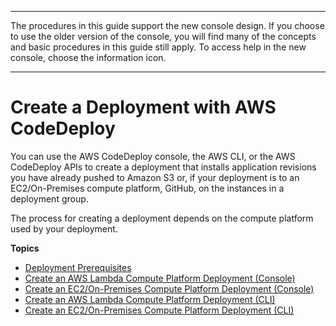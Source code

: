--------

 The procedures in this guide support the new console design\. If you choose to use the older version of the console, you will find many of the concepts and basic procedures in this guide still apply\. To access help in the new console, choose the information icon\. 

--------

# Create a Deployment with AWS CodeDeploy<a name="deployments-create"></a>

You can use the AWS CodeDeploy console, the AWS CLI, or the AWS CodeDeploy APIs to create a deployment that installs application revisions you have already pushed to Amazon S3 or, if your deployment is to an EC2/On\-Premises compute platform, GitHub, on the instances in a deployment group\.

The process for creating a deployment depends on the compute platform used by your deployment\. 

**Topics**
+ [Deployment Prerequisites](deployments-create-prerequisites.md)
+ [Create an AWS Lambda Compute Platform Deployment \(Console\)](deployments-create-console-lambda.md)
+ [Create an EC2/On\-Premises Compute Platform Deployment \(Console\)](deployments-create-console.md)
+ [Create an AWS Lambda Compute Platform Deployment \(CLI\)](deployments-create-lambda-cli.md)
+ [Create an EC2/On\-Premises Compute Platform Deployment \(CLI\)](deployments-create-cli.md)
